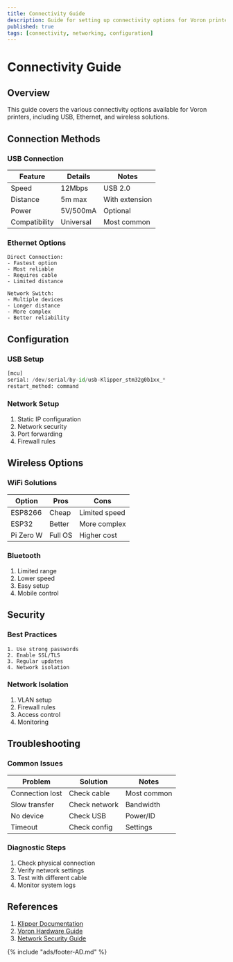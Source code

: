 ```yaml
---
title: Connectivity Guide
description: Guide for setting up connectivity options for Voron printers
published: true
tags: [connectivity, networking, configuration]
---
```


# Connectivity Guide

## Overview
This guide covers the various connectivity options available for Voron printers, including USB, Ethernet, and wireless solutions.

## Connection Methods

### USB Connection
| Feature | Details | Notes |
|---------|---------|-------|
| Speed | 12Mbps | USB 2.0 |
| Distance | 5m max | With extension |
| Power | 5V/500mA | Optional |
| Compatibility | Universal | Most common |

### Ethernet Options
```text title="Network Options"
Direct Connection:
- Fastest option
- Most reliable
- Requires cable
- Limited distance

Network Switch:
- Multiple devices
- Longer distance
- More complex
- Better reliability
```

## Configuration

### USB Setup
```python title="USB Config"
[mcu]
serial: /dev/serial/by-id/usb-Klipper_stm32g0b1xx_*
restart_method: command
```

### Network Setup
1. Static IP configuration
2. Network security
3. Port forwarding
4. Firewall rules

## Wireless Options

### WiFi Solutions
| Option | Pros | Cons |
|--------|------|------|
| ESP8266 | Cheap | Limited speed |
| ESP32 | Better | More complex |
| Pi Zero W | Full OS | Higher cost |

### Bluetooth
1. Limited range
2. Lower speed
3. Easy setup
4. Mobile control

## Security

### Best Practices
```text title="Security Measures"
1. Use strong passwords
2. Enable SSL/TLS
3. Regular updates
4. Network isolation
```

### Network Isolation
1. VLAN setup
2. Firewall rules
3. Access control
4. Monitoring

## Troubleshooting

### Common Issues
| Problem | Solution | Notes |
|---------|----------|-------|
| Connection lost | Check cable | Most common |
| Slow transfer | Check network | Bandwidth |
| No device | Check USB | Power/ID |
| Timeout | Check config | Settings |

### Diagnostic Steps
1. Check physical connection
2. Verify network settings
3. Test with different cable
4. Monitor system logs

## References
1. [Klipper Documentation](https://www.klipper3d.org/)
2. [Voron Hardware Guide](https://docs.vorondesign.com/hardware.html)
3. [Network Security Guide](https://www.klipper3d.org/Network_Setup.html)

{% include "ads/footer-AD.md" %} 